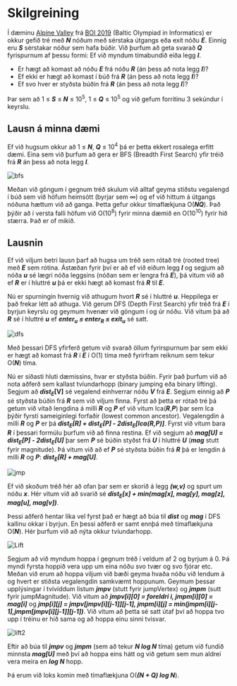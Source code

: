 # Skilgreining

Í dæminu [Alpine Valley](http://boi2019.eio.ee/wp-content/uploads/2019/04/valley.en_.pdf) frá [BOI 2019](http://boi2019.eio.ee/) (Baltic Olympiad in Informatics) er okkur gefið tré með **_N_** nóðum með sérstaka útgangs eða exit nóðu **_E_**. Einnig eru **_S_** sérstakar nóður sem hafa búðir.
Við þurfum að geta svarað **_Q_** fyrispurnum af þessu formi: Ef við myndum tímabundið eiða legg **_I_**.
* Er hægt að komast að nóðu **_E_** frá nóðu **_R_** (án þess að nota legg **_I_**)?
* Ef ekki er hægt að komast í búð frá **_R_** (án þess að nota legg **_I_**)?
* Ef svo hver er styðsta búðin frá **_R_** (án þess að nota legg **_I_**)?

Þar sem að 1 ≤ **_S_** ≤ **_N_** ≤ 10<sup>5</sup>, 1 ≤ **_Q_** ≤ 10<sup>5</sup> og við gefum forritinu 3 sekúndur í keyrslu.

## Lausn á minna dæmi
Ef við hugsum okkur að 1 ≤ **_N_**, **_Q_** ≤ 10<sup>4</sup> þá er þetta ekkert rosalega erfitt dæmi. Eina sem við þurfum að gera er BFS (Breadth First Search) yfir tréið frá **_R_** án þess að nota legg **_I_**.

![bfs](https://piskel-imgstore-b.appspot.com/img/25ca7947-7568-11e9-9c69-014fc5b19ac6.gif)

Meðan við göngum í gegnum tréð skulum við alltaf geyma stiðstu vegalengd í búð sem við höfum heimsótt (byrjar sem ∞) og ef við hittum á útgangs nóðuna hættum við að ganga.
Þetta gefur okkur tímaflækjuna O(**_NQ_**). Það þýðir að í versta falli höfum við O(10<sup>8</sup>) fyrir minna dæmið en O(10<sup>10</sup>) fyrir hið stærra. Það er of mikið.

## Lausnin
Ef við viljum betri lausn þarf að hugsa um tréð sem rótað tré (rooted tree) með **_E_** sem rótina. Ástæðan fyrir því er að ef við eiðum legg **_I_** og segjum að nóða **_u_** sé lægri nóða leggsins (nóðan sem er lengra frá **_E_**), þá vitum við að ef **_R_** er í hluttré **_u_** þá er ekki hægt að komast frá **_R_** til **_E_**.

Nú er spurningin hvernig við athugum hvort **_R_** sé í hluttré **_u_**. Heppilega er það frekar létt að athuga. Við gerum DFS (Depth First Search) yfir tréð frá **_E_** í byrjun keyrslu og geymum hvenær við göngum í og úr nóðu. Við vitum þá að **_R_** sé í hluttré **_u_** ef <b><i>enter<sub>u</sub> ≤ enter<sub>R</sub> ≤ exit<sub>u</sub></i></b> sé satt.

![dfs](https://piskel-imgstore-b.appspot.com/img/a51438fa-7579-11e9-828e-014fc5b19ac6.gif)

Með þessari DFS yfirferð getum við svarað öllum fyrirspurnum þar sem ekki er hægt að komast frá **_R_** í **_E_** í O(1) tíma með fyrirfram reiknum sem tekur O(**_N_**) tíma.

Nú er síðasti hluti dæmissins, hvar er styðsta búðin. Fyrir það þurfum við að nota aðferð sem kallast tvíundarhopp (binary jumping eða binary lifting). Segjum að <b><i>dist<sub>E</sub></i>[V]</b> sé vegalend einhverrar nóðu **_V_** frá **_E_**. Segjum einnig að **_P_** sé styðsta búðin frá **_R_** sem við viljum finna. Fyrst að þetta er rótað tré þá getum við vitað lengdina á milli **_R_** og **_P_** ef við vitum lca(**_R_**,**_P_**) þar sem lca þýðir fyrsti sameiginlegi forfaðir (lowest common ancestor). Vegalengdin á milli **_R_** og **_P_** er þá <b><i>dist<sub>E</sub>[R] + dist<sub>E</sub>[P] - 2dist<sub>E</sub>[lca(R,P)]</i></b>. Fyrst við vitum bara **_R_** í þessari formúlu þurfum við að finna restina. Ef við segjum að <b><i>mag[U] = dist<sub>E</sub>[P] - 2dist<sub>E</sub>[U]</i></b> þar sem **_P_** sé búðin styðst frá **_U_** í hluttré **_U_** (**_mag_** stutt fyrir magnitude). Þá vitum við að ef **_P_** sé styðsta búðin frá **_R_** þá er lengdin á milli **_R_** og **_P_**: <b><i>dist<sub>E</sub>[R] + mag[U]</i></b>.

![jmp](https://puu.sh/Do80N/217d9cbc87.png)

Ef við skoðum tréð hér að ofan þar sem er skorið á legg **_(w,v)_** og spurt um nóðu **_x_**. Hér vitum við að svarið sé <b><i>dist<sub>E</sub>[x] + </i></b>**_min(mag[x], mag[y], mag[z], mag[u], mag[v])_**.

Þessi aðferð hentar líka vel fyrst það er hægt að búa til **_dist_** og **_mag_** í DFS kallinu okkar í byrjun. En þessi aðferð er samt ennþá með tímaflækjuna O(**_N_**). Hér þurfum við að nýta okkur tvíundarhopp.

![Lift](https://piskel-imgstore-b.appspot.com/img/79fcae91-762d-11e9-ad6d-b95f354db464.gif)

Segjum að við myndum hoppa í gegnum tréð í veldum af 2 og byrjum á 0. Þá myndi fyrsta hoppið vera upp um eina nóðu svo tvær og svo fjórar etc. Meðan við erum að hoppa viljum við bæði geyma hvaða nóðu við lendum á og hvert er stiðsta vegalengdin samkvæmt hoppunum. Geymum þessar upplýsingar í tvívíddum listum **_jmpv_** (stutt fyrir jumpVertex) og **_jmpm_** (sutt fyrir jumpMagnitude). Við vitum að **_jmpv[i][0] = foreldri i, jmpm[i][0] = mag[i]_** og **_jmp[i][j] = jmpv[jmpv[i][j-1]][j-1], jmpm[i][j] = min(jmpm[i][j-1],jmpm[jmpv[i][j-1]][j-1])_**. Við vitum að þetta sé satt útaf því að hoppa tvo upp í tréinu er hið sama og að hoppa einu sinni tvisvar.

![lift2](https://piskel-imgstore-b.appspot.com/img/da39c251-7631-11e9-adcb-5777ae719b66.gif)

Eftir að búa til **_jmpv_** og **_jmpm_** (sem að tekur **_N log N_** tíma) getum við fundið minnsta **_mag[U]_** með því að hoppa eins hátt og við getum sem mun aldrei vera meira en **_log N_** hopp.

Þá erum við loks komin með tímaflækjuna O(**_(N + Q) log N_**).
